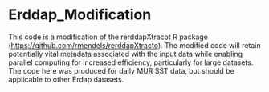 # Erddap_Modification
This code is a modification of the rerddapXtracot R package (https://github.com/rmendels/rerddapXtracto). The modified code will retain potentially vital metadata associated with the input data while enabling parallel computing for increased efficiency, particularly for large datasets. The code here was produced for daily MUR SST data, but should be applicable to other Erdap datasets.
